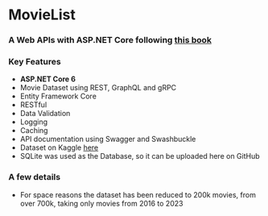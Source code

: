# MovieList

### A Web APIs with ASP.NET Core following [this book](https://www.manning.com/books/building-web-apis-with-asp-net-core)

### Key Features
* **ASP.NET Core 6**
* Movie Dataset using REST, GraphQL and gRPC
* Entity Framework Core
* RESTful
* Data Validation
* Logging
* Caching
* API documentation using Swagger and Swashbuckle
* Dataset on Kaggle [here](https://www.kaggle.com/datasets/akshaypawar7/millions-of-movies)
* SQLite was used as the Database, so it can be uploaded here on GitHub

### A few details
* For space reasons the dataset has been reduced to 200k movies, from over 700k, taking only movies from 2016 to 2023

